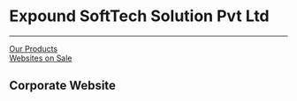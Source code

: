 <h1>Expound SoftTech Solution Pvt Ltd</h1>
<hr>
<a href="https://expertcoderz.com/">Our Products</a><br/>
<a href="https://bappadesigns.com/">Websites on Sale</a>

<h2>Corporate Website</h2>
